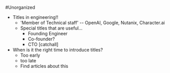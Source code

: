#Unorganized
* Titles in engineering!!
    * 'Member of Technical staff' -- OpenAI, Google, Nutanix, Character.ai
    * Special titles that are useful...
        * Founding Engineer
        * Co-founder?
        * CTO [catchall]
* When is it the right time to introduce titles?
    * Too early
    * too late
    * Find articles about this